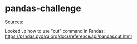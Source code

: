 # pandas-challenge

Sources:

Looked up how to use "cut" command in Pandas: https://pandas.pydata.org/docs/reference/api/pandas.cut.html
